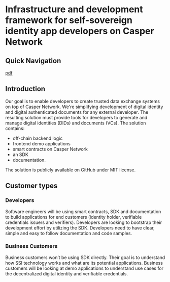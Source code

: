 # Infrastructure and development framework for self-sovereign identity app developers on Casper Network

## Quick Navigation

[pdf](.pdf)

## Introduction
Our goal is to enable developers to create trusted data exchange systems on top of Casper Network. We're simplifying development of digital identity and digital authenticated documents for any external developer.
The resulting solution must provide tools for developers to generate and manage digital identities (DIDs) and documents (VCs). The solution contains:
- off-chain backend logic
- frontend demo applications
- smart contracts on Casper Network
- an SDK
- documentation.

The solution is publicly available on GitHub under MIT license.

## **Customer types**

### **Developers**

Software engineers will be using smart contracts, SDK and documentation to build applications for end customers (identity holder, verifiable credentials issuers and verifiers). Developers are looking to bootstrap their development effort by utilizing the SDK. Developers need to have clear, simple and easy to follow documentation and code samples.

### **Business Customers**

Business customers won’t be using SDK directly. Their goal is to understand how SSI technology works and what are its potential applications. Business customers will be looking at demo applications to understand use cases for the decentralized digital identity and verifiable credentials.
